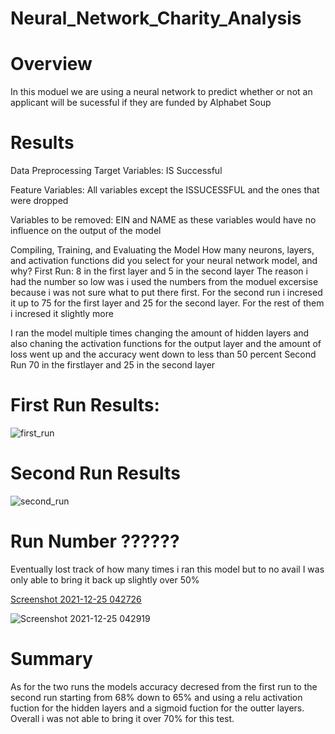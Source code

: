 # Neural_Network_Charity_Analysis

# Overview
In this moduel we are using a neural network to predict whether or not an applicant will be sucessful if they are funded by Alphabet Soup

# Results


Data Preprocessing
Target Variables: IS Successful

Feature Variables: All variables except the ISSUCESSFUL and the ones that were dropped

Variables to be removed: EIN and NAME as these variables would have no influence on the output of the model

Compiling, Training, and Evaluating the Model
How many neurons, layers, and activation functions did you select for your neural network model, and why?
First Run: 8 in the first layer and 5 in the second layer
The reason i had the number so low was i used the numbers from the moduel excersise because i was not sure what to put there first.
For the second run i incresed it up to 75 for the first layer and 25 for the second layer. For the rest of them i incresed it slightly more 

I ran the model multiple times changing the amount of hidden layers and also chaning the activation functions for the output layer and
the amount of loss went up and the accuracy went down to less than 50 percent
Second Run 70 in the firstlayer and 25 in the second layer

# First Run Results:
![first_run](https://user-images.githubusercontent.com/25463509/147381726-b9c02eb3-71fa-4c98-b61c-2465b68a109d.png)


# Second Run Results


![second_run](https://user-images.githubusercontent.com/25463509/147381733-c00f07fb-6ddc-4467-b250-22467fc93d07.png)


# Run Number ??????
Eventually lost track of how many times i ran this model but to no avail I was only able to bring it back up slightly over 50%


[Screenshot 2021-12-25 042726](https://user-images.githubusercontent.com/25463509/147382112-c0cb3469-54c6-4e0b-b4c0-0c6dd4044bdc.png)



![Screenshot 2021-12-25 042919](https://user-images.githubusercontent.com/25463509/147382129-d562926b-56e5-45ab-a8f4-eb200434d0c2.png)


# Summary
 
As for the two runs the models accuracy decresed from the first run to the second run starting from 68% down to 65% and using a relu 
activation fuction for the hidden layers and a sigmoid fuction for the outter layers. Overall i was not able to bring it over 70% for 
this test.
